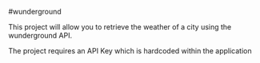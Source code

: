 #wunderground

This project will allow you to retrieve the weather of a city using the wunderground API.

The project requires an API Key which is hardcoded within the application
